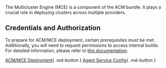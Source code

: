 The Multicluster Engine (MCE) is a component of the ACM bundle. It plays a crucial role in deploying clusters across multiple providers.

## Credentials and Authorization

To prepare for ACM/MCE deployment, certain prerequisites must be met. Additionally, you will need to request permissions to access internal builds. For detailed information, please refer to [this documentation](https://github.com/stolostron/deploy#prepare-to-deploy-open-cluster-management-instance-only-do-once).

[ACM/MCE Deployment](multicluster-engine.md){ .md-button }
[Agent Service Config](agentserviceconfig.md){ .md-button }
